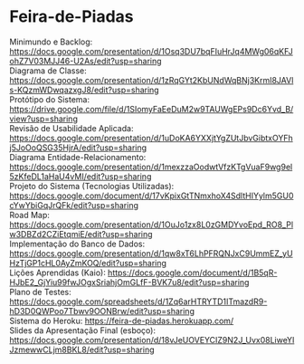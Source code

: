 # Feira-de-Piadas <br>

Minimundo e Backlog: https://docs.google.com/presentation/d/1Osq3DU7bqFIuHrJq4MWg06qKFJohZ7V03MJJ46-U2As/edit?usp=sharing <br>
Diagrama de Classe: https://docs.google.com/presentation/d/1zRqGYt2KbUNdWqBNj3KrmI8JAVls-KQzmWDwqazxgJ8/edit?usp=sharing <br>
Protótipo do Sistema: https://drive.google.com/file/d/1SIomyFaEeDuM2w9TAUWgEPs9Dc6Yvd_B/view?usp=sharing <br>
Revisão de Usabilidade Aplicada: https://docs.google.com/presentation/d/1uDoKA6YXXjtYgZUtJbvGibtxOYFhj5JoOoQSG35HjrA/edit?usp=sharing <br>
Diagrama Entidade-Relacionamento: https://docs.google.com/presentation/d/1mexzzaOodwtVfzKTgVuaF9wg9el5zKfeDL1aHaU4vMI/edit?usp=sharing <br>
Projeto do Sistema (Tecnologias Utilizadas): https://docs.google.com/document/d/17vKpixGtTNmxhoX4SdltHIYylm5GU0cYwYbiGqJrQFk/edit?usp=sharing <br>
Road Map: https://docs.google.com/presentation/d/1OuJo1zx8L0zGMDYvoEpd_RO8_Plw3DBZd2CZiEtqmiE/edit?usp=sharing <br>
Implementação do Banco de Dados: https://docs.google.com/presentation/d/1qw8xT6LhPFRQNJxC9UmmEZ_yUHzTjGP1cHL0AyZmKOQ/edit?usp=sharing <br>
Lições Aprendidas (Kaio): https://docs.google.com/document/d/1B5qR-HJbE2_GjYiu99fwJOgxSriahjOmGLfF-BVK7u8/edit?usp=sharing <br>
Plano de Testes: https://docs.google.com/spreadsheets/d/1Zq6arHTRYTD1ITmazdR9-hD3D0QWPoo7Tbwv9OONBrw/edit?usp=sharing <br>
Sistema do Heroku: https://feira-de-piadas.herokuapp.com/ <br>
Slides da Apresentação Final (esboço): https://docs.google.com/presentation/d/18vJeUOVEYCIZ9N2J_Uvx08LiweYIJzmewwCLjm8BKL8/edit?usp=sharing <br>
